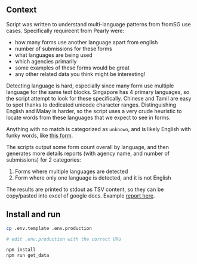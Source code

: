 ## Context

Script was written to understand multi-language patterns from fromSG use cases. Specifically requireent from Pearly were:

- how many forms use another language apart from english
- number of submissions for these forms
- what languages are being used
- which agencies primarily
- some examples of these forms would be great
- any other related data you think might be interesting!

Detecting language is hard, especially since many form use multiple language for the same text blocks. Singapore has 4 primary languages, so the script attempt to look for these specifically. Chinese and Tamil are easy to spot thanks to dedicated unicode character ranges. Distinguishing English and Malay is harder, so the script uses a very crude heuristic to locate words from these languages that we expect to see in forms.

Anything with no match is categorized as `unknown`, and is likely English with funky words, like [this form](https://form.gov.sg/#!/5e0c9534df378700118f3349).

The scripts output some form count overall by language, and then generates more details reports (with agency name, and number of submissions) for 2 categories:

1. Forms where multiple languages are detected
2. Form where only one language is detected, and it is not English

The results are printed to stdout as TSV content, so they can be copy/pasted into excel of google docs. Example [report here](https://docs.google.com/spreadsheets/d/1WQWmmStSvXJ94-MWzIbHn7RwY8uzTEcXVGMeFn5ozoM/edit?usp=sharing).

## Install and run

```bash
cp .env.template .env.production

# edit .env.production with the correct URU

npm install
npm run get_data
```
